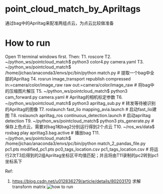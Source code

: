 # point_cloud_match_by_Apriltags
通过bag中的Apriltag来配准两组点云，为点云比较做准备


# How to run
Open 11 terminal windows first. Then:
T1. roscore
T2. ~/python_ws/pointcloud_match$ python3 color4.py camera.yaml
T3. ~/python_ws/pointcloud_match$ /home/jichao/anaconda3/envs/pc/bin/python match.py  # 提取一个bag中全部的Apriltag
T4. rosrun image_transport republish compressed in:=camera/color/image_raw raw out:=camera/color/image_raw  # 将bag中的压缩图片解压
T5. ~/python_ws/pointcloud_match$ python3 cam_forward.py camera.yaml  # Apriltag的相机标定参数
T6. ~/python_ws/pointcloud_match$ python3 apriltag_sub.py  # 转发等待被识别的Apriltag的图像
T7. roslaunch fast_lio mapping_avia.launch  # 启动fast_lio建图
T8. roslaunch apriltag_ros continuous_detection.launch  # 启动apriltag detection
T9. ~/python_ws/pointcloud_match$ python3 pts_generate.py  # 保存上色点云，需要对bag1和bag2分别运行得到2个点云
T10. ~/ros_ws/data$ rosbag play apriltag3.bag.active  # 播放bag
T11. ~/python_ws/pointcloud_match$ /home/jichao/anaconda3/envs/pc/bin/python match_2_pandas_file.py pc1.pts modified_pc1.pts pc0_tags_location.csv pc1_tags_location.csv # 将运行2次T3后得到的2组Apriltag坐标区平均值匹配；并且将由T11录制的pc2转到pc1坐标系下

Ref:
1. https://blog.csdn.net/u012836279/article/details/80203170   求解transform matrix
![how to run](https://user-images.githubusercontent.com/80567697/159459557-342d0870-9cd4-4ec9-92e2-58aff2e2f1af.png)

